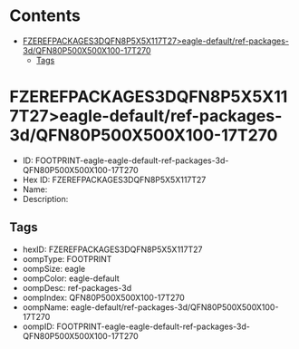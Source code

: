 



Contents
========

* [FZEREFPACKAGES3DQFN8P5X5X117T27>eagle-default/ref-packages-3d/QFN80P500X500X100-17T270](#fzerefpackages3dqfn8p5x5x117t27eagle-defaultref-packages-3dqfn80p500x500x100-17t270)
	* [Tags](#tags)

# FZEREFPACKAGES3DQFN8P5X5X117T27>eagle-default/ref-packages-3d/QFN80P500X500X100-17T270

- ID: FOOTPRINT-eagle-eagle-default-ref-packages-3d-QFN80P500X500X100-17T270
- Hex ID: FZEREFPACKAGES3DQFN8P5X5X117T27
- Name: 
- Description: 

## Tags

- hexID: FZEREFPACKAGES3DQFN8P5X5X117T27
- oompType: FOOTPRINT
- oompSize: eagle
- oompColor: eagle-default
- oompDesc: ref-packages-3d
- oompIndex: QFN80P500X500X100-17T270
- oompName: eagle-default/ref-packages-3d/QFN80P500X500X100-17T270
- oompID: FOOTPRINT-eagle-eagle-default-ref-packages-3d-QFN80P500X500X100-17T270
